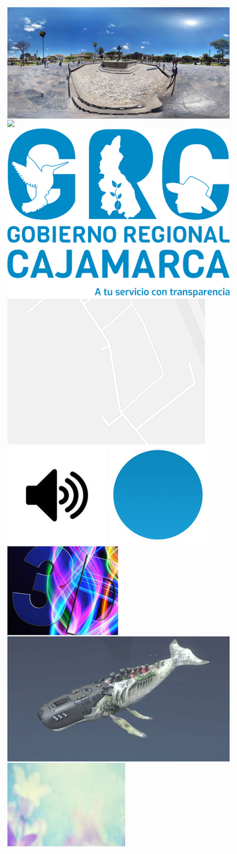 <img src="https://github.com/elvislkn/img/blob/master/Streett.jpg?raw=true">
<img src="https://github.com/elvislkn/img/blob/master/Street.jpg?raw=true">
<img src="https://github.com/elvislkn/img/blob/master/logo20gobierno20regional20201920-20Azul20-20transparente1.png?raw=true">
<img src="https://github.com/elvislkn/img/blob/master/gg.png?raw=true">
<img src="https://github.com/elvislkn/img/blob/master/sno.jpg?raw=true">
<img src="https://github.com/elvislkn/img/blob/master/pto.jpg?raw=true">
<img src="https://github.com/elvislkn/img/blob/master/3d.jpg?raw=true">
<img src="https://github.com/elvislkn/img/blob/master/bj.jpeg?raw=true">
<img src="https://github.com/elvislkn/img/blob/master/fon.jpg?raw=true">

